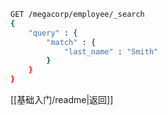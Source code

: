 ```bash
GET /megacorp/employee/_search
{
    "query" : {
        "match" : {
            "last_name" : "Smith"
        }
    }
}
```

[[基础入门/readme|返回]]